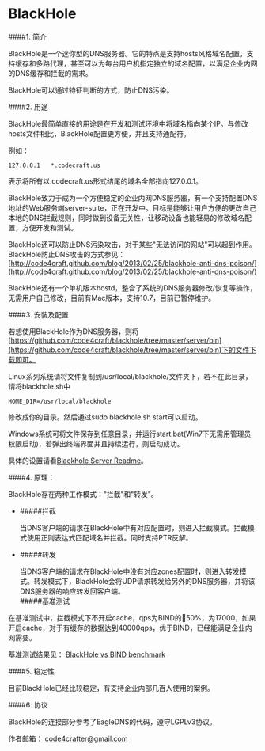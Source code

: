 BlackHole
=========

####1. 简介

BlackHole是一个迷你型的DNS服务器。它的特点是支持hosts风格域名配置，支持缓存和多路代理，甚至可以为每台用户机指定独立的域名配置，以满足企业内网的DNS缓存和拦截的需求。

BlackHole可以通过特征判断的方式，防止DNS污染。

####2. 用途

BlackHole最简单直接的用途是在开发和测试环境中将域名指向某个IP。与修改hosts文件相比，BlackHole配置更方便，并且支持通配符。

例如：

	127.0.0.1	*.codecraft.us
	
表示将所有以.codecraft.us形式结尾的域名全部指向127.0.0.1。

BlackHole致力于成为一个方便稳定的企业内网DNS服务器，有一个支持配置DNS地址的Web服务端server-suite，正在开发中。目标是能够让用户方便的更改自己本地的DNS拦截规则，同时做到设备无关性，让移动设备也能轻易的修改域名配置，方便开发和测试。

BlackHole还可以防止DNS污染攻击，对于某些"无法访问的网站"可以起到作用。BlackHole防止DNS攻击的方式参见：[http://code4craft.github.com/blog/2013/02/25/blackhole-anti-dns-poison/](http://code4craft.github.com/blog/2013/02/25/blackhole-anti-dns-poison/)

BlackHole还有一个单机版本hostd，整合了系统的DNS服务器修改/恢复等操作，无需用户自己修改，目前有Mac版本，支持10.7，目前已暂停维护。

####3. 安装及配置

若想使用BlackHole作为DNS服务器，则将[https://github.com/code4craft/blackhole/tree/master/server/bin](https://github.com/code4craft/blackhole/tree/master/server/bin)下的文件下载即可。

Linux系列系统请将文件复制到/usr/local/blackhole/文件夹下，若不在此目录，请将blackhole.sh中

	HOME_DIR=/usr/local/blackhole
	
修改成你的目录。然后通过sudo blackhole.sh start可以启动。

Windows系统可将文件保存到任意目录，并运行start.bat(Win7下无需用管理员权限启动)，若弹出终端界面并且持续运行，则启动成功。

具体的设置请看[Blackhole Server Readme](https://github.com/code4craft/blackhole/blob/master/server/README.md)。

####4. 原理：

BlackHole存在两种工作模式："拦截"和"转发"。

* #####拦截


	当DNS客户端的请求在BlackHole中有对应配置时，则进入拦截模式。拦截模式使用正则表达式匹配域名并拦截。同时支持PTR反解。

* #####转发

	当DNS客户端的请求在BlackHole中没有对应zones配置时，则进入转发模式。转发模式下，BlackHole会将UDP请求转发给另外的DNS服务器，并将该DNS服务器的响应转发回客户端。	
#####基准测试

在基准测试中，拦截模式下不开启cache，qps为BIND的50%，为17000，如果开启cache，对于有缓存的数据达到40000qps，优于BIND，已经能满足企业内网需要。

基准测试结果见：
[BlackHole vs BIND benchmark](https://github.com/flashsword20/blackhole/blob/master/benchmark)

####5. 稳定性

目前BlackHole已经比较稳定，有支持企业内部几百人使用的案例。

####6. 协议

BlackHole的连接部分参考了EagleDNS的代码，遵守LGPLv3协议。

作者邮箱：
code4crafter@gmail.com